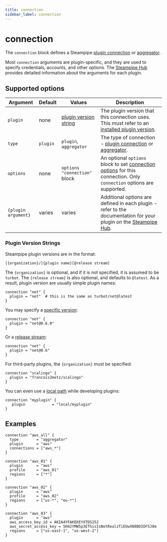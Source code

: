 ```yaml
---
title: connection
sidebar_label: connection
---
```


# connection 

The `connection` block defines a Steampipe [plugin connection](/docs/managing/plugins#installing-plugins) or [aggregator](/docs/managing/connections#using-aggregators). 

Most `connection` arguments are plugin-specific, and they are used to specify credentials, accounts, and other options.  The [Steampipe Hub](https://hub.steampipe.io/plugins) provides detailed information about the arguments for each plugin. 

## Supported options  
| Argument | Default | Values | Description 
|-|-|-|-
| `plugin` | none     | [plugin version string](#plugin-version-strings) |  The plugin version that this connection uses.  This must refer to an [installed plugin version](http://localhost:3000/docs/managing/plugins#installing-plugins). 
| `type`   | `plugin` | `plugin`, `aggregator` | The type of connection  - [plugin connection](/docs/managing/plugins#installing-plugins) or [aggregator](/docs/managing/connections#using-aggregators).
| `options` | none     | `options "connection"` block | An optional `options` block to set [connection options](reference/config-files/options#connection-options) for this connection.   Only `connection` options are supported.
| `{plugin argument}`| varies |  varies|  Additional options are defined in each plugin - refer to the documentation for your plugin on the [Steampipe Hub](https://hub.steampipe.io/plugins).



### Plugin Version Strings 

Steampipe plugin versions are in the format:
```
[{organization}/]{plugin name}[@release stream]
```

The `{organization}` is optional, and if it is not specified, it is assumed to be `turbot`.  The `{release stream}` is also optional, and defaults to `@latest`.  As a result, plugin version are usually simple plugin names:

```hcl
connection "net" {
  plugin = "net"  # this is the same as turbot/net@latest
}
```

You may specify a [specific version](/docs/managing/plugins#installing-a-specific-version):
```hcl
connection "net" {
  plugin = "net@0.6.0"
}
```

Or a [release stream](/docs/managing/plugins#installing-from-a-release-stream):
```hcl
connection "net" {
  plugin = "net@0.6"
}
```


For third-party plugins, the `{organization}` must be specified:
```hcl
connection "scalingo" {
  plugin = "francois2metz/scalingo"
}
```

You can even use a [local path](/docs/managing/plugins#installing-from-a-file) while developing plugins:

```hcl
connection "myplugin" {
   plugin            = "local/myplugin"
}
```

## Examples
```hcl
connection "aws_all" {
  type        = "aggregator"
  plugin      = "aws"  
  connections = ["aws_*"]
}

connection "aws_01" {
  plugin      = "aws" 
  profile     = "aws_01"
  regions     = ["*"]
}

connection "aws_02" {
  plugin      = "aws" 
  profile     = "aws_02"
  regions     = ["us-*", "eu-*"]
}

connection "aws_03" {
  plugin      = "aws" 
  aws_access_key_id = AKIA4YFAKEKEYXTDS252
  aws_secret_access_key = SH42YMW5p3EThisIsNotRealzTiEUwXN8BOIOF5J8m
  regions     = ["us-east-1", "us-west-2"]
}

```